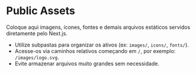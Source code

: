 # Public Assets

Coloque aqui imagens, ícones, fontes e demais arquivos estáticos servidos diretamente pelo Next.js.

- Utilize subpastas para organizar os ativos (ex: `images/`, `icons/`, `fonts/`).
- Acesse-os via caminhos relativos começando em `/`, por exemplo: `/images/logo.svg`.
- Evite armazenar arquivos muito grandes sem necessidade.

